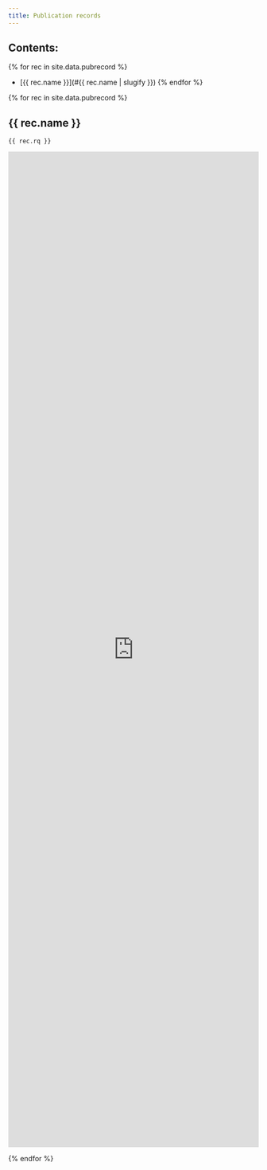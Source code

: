 ```yaml
---
title: Publication records
---
```


## Contents:
{% for rec in site.data.pubrecord %}
 - [{{ rec.name }}](#{{ rec.name | slugify }})
{% endfor %}

{% for rec in site.data.pubrecord %}
## {{ rec.name }}

```sparql
{{ rec.rq }}
```

<iframe style="width: 100%; height: 50vh; border: none;"
        src="https://query.wikidata.org/embed.html#{{ rec.rq | uri_escape }}"
        referrerpolicy="origin" sandbox="allow-scripts allow-same-origin allow-popups">
</iframe>

{% endfor %}
